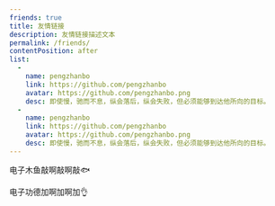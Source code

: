 ```yaml
---
friends: true
title: 友情链接
description: 友情链接描述文本
permalink: /friends/
contentPosition: after
list:
  -
    name: pengzhanbo
    link: https://github.com/pengzhanbo
    avatar: https://github.com/pengzhanbo.png
    desc: 即使慢，驰而不息，纵会落后，纵会失败，但必须能够到达他所向的目标。
  -
    name: pengzhanbo
    link: https://github.com/pengzhanbo
    avatar: https://github.com/pengzhanbo.png
    desc: 即使慢，驰而不息，纵会落后，纵会失败，但必须能够到达他所向的目标。
---
```


 <!-- markdown 内容 会插入到 友情链接页中 -->

电子木鱼敲啊敲啊敲🐟

电子功德加啊加啊加👌
